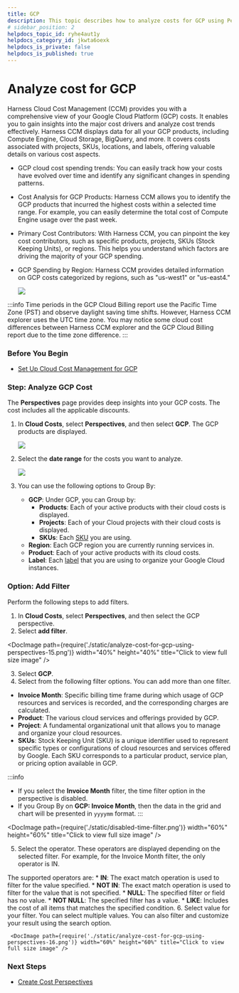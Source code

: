 ```yaml
---
title: GCP 
description: This topic describes how to analyze costs for GCP using Perspectives.
# sidebar_position: 2
helpdocs_topic_id: ryhe4aut1y
helpdocs_category_id: jkwta6oexk
helpdocs_is_private: false
helpdocs_is_published: true
---
```


# Analyze cost for GCP 

Harness Cloud Cost Management (CCM) provides you with a comprehensive view of your Google Cloud Platform (GCP) costs. It enables you to gain insights into the major cost drivers and analyze cost trends effectively. Harness CCM displays data for all your GCP products, including Compute Engine, Cloud Storage, BigQuery, and more. It covers costs associated with projects, SKUs, locations, and labels, offering valuable details on various cost aspects. 
* GCP cloud cost spending trends: You can easily track how your costs have evolved over time and identify any significant changes in spending patterns.
* Cost Analysis for GCP Products: Harness CCM allows you to identify the GCP products that incurred the highest costs within a selected time range. For example, you can easily determine the total cost of Compute Engine usage over the past week.
* Primary Cost Contributors: With Harness CCM, you can pinpoint the key cost contributors, such as specific products, projects, SKUs (Stock Keeping Units), or regions. This helps you understand which factors are driving the majority of your GCP spending.
* GCP Spending by Region: Harness CCM provides detailed information on GCP costs categorized by regions, such as "us-west1" or "us-east4." 
  
    ![](./static/analyze-cost-for-gcp-using-perspectives-12.png)


:::info
Time periods in the GCP Cloud Billing report use the Pacific Time Zone (PST) and observe daylight saving time shifts. However, Harness CCM explorer uses the UTC time zone. You may notice some cloud cost differences between Harness CCM explorer and the GCP Cloud Billing report due to the time zone difference.
:::


### Before You Begin

* [Set Up Cloud Cost Management for GCP](../../get-started/onboarding-guide/set-up-cost-visibility-for-gcp.md)

### Step: Analyze GCP Cost

The **Perspectives** page provides deep insights into your GCP costs. The cost includes all the applicable discounts.

1. In **Cloud Costs**, select **Perspectives**, and then select **GCP**. The GCP products are displayed.
   
     ![](./static/analyze-cost-for-gcp-using-perspectives-13.png)
2. Select the **date range** for the costs you want to analyze.
   
     ![](./static/analyze-cost-for-gcp-using-perspectives-14.png)
3. You can use the following options to Group By:
	* **GCP**: Under GCP, you can Group by:
		+ **Products**: Each of your active products with their cloud costs is displayed.
		+ **Projects**: Each of your Cloud projects with their cloud costs is displayed.
		+ **SKUs**: Each [SKU](https://cloud.google.com/skus) you are using.
	* **Region**: Each GCP region you are currently running services in.
	* **Product**: Each of your active products with its cloud costs.
	* **Label**: Each [label](https://cloud.google.com/resource-manager/docs/creating-managing-labels) that you are using to organize your Google Cloud instances.

### Option: Add Filter

Perform the following steps to add filters.

1. In **Cloud Costs**, select **Perspectives**, and then select the GCP perspective.
2. Select **add filter**.

 <DocImage path={require('./static/analyze-cost-for-gcp-using-perspectives-15.png')} width="40%" height="40%" title="Click to view full size image" />
   

3. Select **GCP**.
4. Select from the following filter options. You can add more than one filter.

  - **Invoice Month**: Specific billing time frame during which usage of GCP resources and services is recorded, and the corresponding charges are calculated.
  - **Product**: The various cloud services and offerings provided by GCP. 
  - **Project**: A fundamental organizational unit that allows you to manage and organize your cloud resources.
  - **SKUs**: Stock Keeping Unit (SKU) is a unique identifier used to represent specific types or configurations of cloud resources and services offered by Google. Each SKU corresponds to a particular product, service plan, or pricing option available in GCP.

:::info
   - If you select the **Invoice Month** filter, the time filter option in the perspective is disabled. 
   - If you Group By on **GCP: Invoice Month**, then the data in the grid and chart will be presented in `yyyymm` format.
:::

  <DocImage path={require('./static/disabled-time-filter.png')} width="60%" height="60%" title="Click to view full size image" />

5. Select the operator. These operators are displayed depending on the selected filter. For example, for the Invoice Month filter, the only operator is IN. 

 The supported operators are:
	* **IN**: The exact match operation is used to filter for the value specified.
	* **NOT IN**: The exact match operation is used to filter for the value that is not specified.
	* **NULL**: The specified filter or field has no value.
	* **NOT NULL**: The specified filter has a value.
	* **LIKE**: Includes the cost of all items that matches the specified condition.
6. Select value for your filter. You can select multiple values. You can also filter and customize your result using the search option.
   
     <DocImage path={require('./static/analyze-cost-for-gcp-using-perspectives-16.png')} width="60%" height="60%" title="Click to view full size image" />


### Next Steps

* [Create Cost Perspectives](../1-ccm-perspectives/1-create-cost-perspectives.md)

